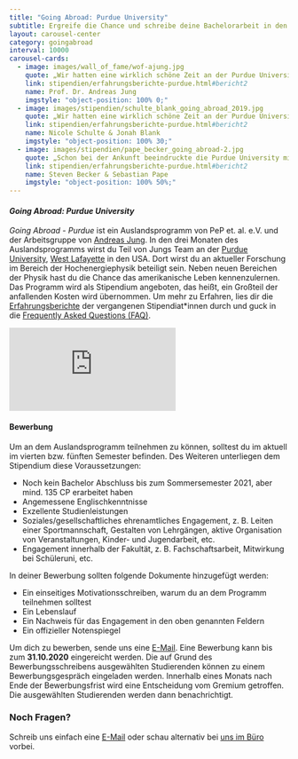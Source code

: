 ```yaml
---
title: "Going Abroad: Purdue University"
subtitle: Ergreife die Chance und schreibe deine Bachelorarbeit in den USA
layout: carousel-center
category: goingabroad
interval: 10000
carousel-cards: 
  - image: images/wall_of_fame/wof-ajung.jpg
    quote: „Wir hatten eine wirklich schöne Zeit an der Purdue University, in der wir viel gelernt haben und viele tolle Menschen kennengelernt haben.”
    link: stipendien/erfahrungsberichte-purdue.html#bericht2
    name: Prof. Dr. Andreas Jung 
    imgstyle: "object-position: 100% 0;"
  - image: images/stipendien/schulte_blank_going_abroad_2019.jpg
    quote: „Wir hatten eine wirklich schöne Zeit an der Purdue University, in der wir viel gelernt haben und viele tolle Menschen kennengelernt haben.” 
    link: stipendien/erfahrungsberichte-purdue.html#bericht2
    name: Nicole Schulte & Jonah Blank 
    imgstyle: "object-position: 100% 30;"
  - image: images/stipendien/pape_becker_going_abroad-2.jpg
    quote: „Schon bei der Ankunft beeindruckte die Purdue University mit ihrem modernen und gepflegten Campus.”
    link: stipendien/erfahrungsberichte-purdue.html#bericht2
    name: Steven Becker & Sebastian Pape 
    imgstyle: "object-position: 100% 50%;"
---
```



#### *Going Abroad: Purdue University*
*Going Abroad - Purdue* ist ein Auslandsprogramm von PeP et. al. e.V. und der Arbeitsgruppe von
[Andreas Jung](https://www.physics.purdue.edu/people/faculty/anjung.php).
In den drei Monaten des Auslandsprogramms wirst du Teil von Jungs Team an der
[Purdue University](https://www.purdue.edu/), [West Lafayette](https://en.wikipedia.org/wiki/West_Lafayette,_Indiana)
in den USA. Dort wirst du an aktueller Forschung im Bereich der Hochenergiephysik beteiligt sein. Neben neuen
Bereichen der Physik hast du die Chance das amerikanische Leben kennenzulernen.
Das Programm wird als Stipendium angeboten, das heißt, ein Großteil der anfallenden Kosten wird übernommen.
Um mehr zu Erfahren, lies dir die  [Erfahrungsberichte](https://pep-dortmund.org/stipendien/erfahrungsberichte.html) der
vergangenen Stipendiat*innen durch und guck in die [Frequently Asked Questions (FAQ)](stipendien/faq-purdue.html).

<div class="embed-responsive embed-responsive-16by9 mb-3 w-75 mx-auto">
<iframe class="embed-responsive-item" src="https://www.youtube.com/embed/okzjc2jJ2JU" frameborder="0" allow="accelerometer; autoplay; encrypted-media; gyroscope; picture-in-picture" allowfullscreen></iframe>
</div>

#### Bewerbung
Um an dem Auslandsprogramm teilnehmen zu können, solltest du im  aktuell
im vierten bzw. fünften Semester befinden.
Des Weiteren unterliegen dem Stipendium diese Voraussetzungen:

- Noch kein Bachelor Abschluss bis zum Sommersemester 2021, aber mind. 135 CP erarbeitet haben
- Angemessene Englischkenntnisse
- Exzellente Studienleistungen
- Soziales/gesellschaftliches ehrenamtliches Engagement, z. B. Leiten einer Sportmannschaft, Gestalten
von Lehrgängen, aktive Organisation von Veranstaltungen, Kinder- und Jugendarbeit, etc.
- Engagement innerhalb der Fakultät, z. B. Fachschaftsarbeit, Mitwirkung bei Schüleruni, etc.

In deiner Bewerbung sollten folgende Dokumente hinzugefügt werden:

- Ein einseitiges Motivationsschreiben, warum du an dem Programm teilnehmen solltest
- Ein Lebenslauf
- Ein Nachweis für das Engagement in den oben genannten Feldern
- Ein offizieller Notenspiegel

Um dich zu bewerben, sende uns eine [E-Mail](mailto:goingabroad@pep-dortmund.org).
Eine Bewerbung kann bis zum  __31.10.2020__ eingereicht werden. Die auf Grund des Bewerbungsschreibens
ausgewählten Studierenden können zu einem Bewerbungsgespräch eingeladen werden.
Innerhalb eines Monats nach Ende der Bewerbungsfrist wird eine Entscheidung vom Gremium getroffen.
Die ausgewählten Studierenden werden dann benachrichtigt.

### Noch Fragen?
Schreib uns einfach eine [E-Mail](mailto:goingabroad@pep-dortmund.org) oder schau alternativ
bei [uns im Büro](mitmachen.html) vorbei.

